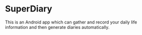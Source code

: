 # SuperDiary
This is an Android app which can gather and record your daily life information and then generate diaries automatically.